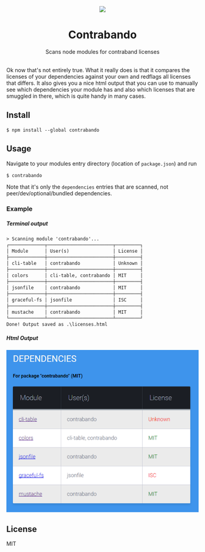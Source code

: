 <p align="center">
<img src="http://clipground.com/images/famouspeople-clipart-10.jpg"><br/>
<h1 align="center">Contrabando</h1>
<p align="center">
Scans node modules for contraband licenses
</p>
</p>
<br/>
Ok now that's not entirely true. What it really does is that it compares the licenses of your dependencies against your own and redflags all licenses that differs. It also gives you a nice html output that you can use to manually see which dependencies your module has and also which licenses that are smuggled in there, which is quite handy in many cases.

## Install
```
$ npm install --global contrabando
```
## Usage
Navigate to your modules entry directory (location of `package.json`) and run
```
$ contrabando
```
Note that it's only the `dependencies` entries that are scanned, not peer/dev/optional/bundled dependencies.
### Example
##### Terminal output
```
> Scanning module 'contrabando'...
┌─────────────┬────────────────────────┬─────────┐
│ Module      │ User(s)                │ License │
├─────────────┼────────────────────────┼─────────┤
│ cli-table   │ contrabando            │ Unknown │
├─────────────┼────────────────────────┼─────────┤
│ colors      │ cli-table, contrabando │ MIT     │
├─────────────┼────────────────────────┼─────────┤
│ jsonfile    │ contrabando            │ MIT     │
├─────────────┼────────────────────────┼─────────┤
│ graceful-fs │ jsonfile               │ ISC     │
├─────────────┼────────────────────────┼─────────┤
│ mustache    │ contrabando            │ MIT     │
└─────────────┴────────────────────────┴─────────┘
Done! Output saved as .\licenses.html
```
##### Html Output
<img src="https://raw.githubusercontent.com/alveflo/contraband/master/output-example.png"><br/>
## License
MIT

